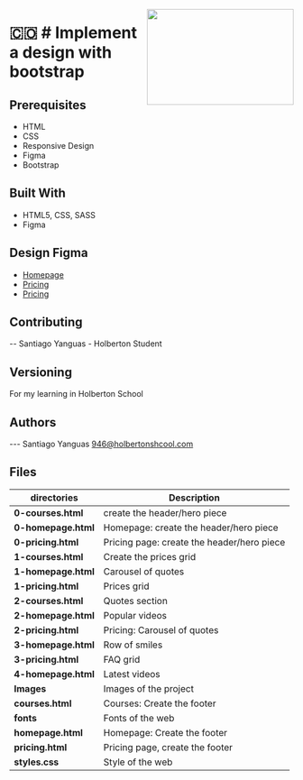 <p>
<img width="260" height="170" src="https://www.flaticon.com/svg/static/icons/svg/3508/3508286.svg" align="right" >
</p>

# :colombia: # Implement a design with bootstrap

## Prerequisites

- HTML
- CSS
- Responsive Design
- Figma
- Bootstrap

## Built With

- HTML5, CSS, SASS
- Figma

## Design Figma

- <a href="https://www.figma.com/file/QYQqMYbdpAHL5xTclwJKSI/Homepage?node-id=0%3A1" target="_blank">Homepage</a>
- <a href="https://www.figma.com/file/KLAI53jdYpfFNEy0O79ymB/Pricing?node-id=0%3A1" target="_blank">Pricing</a>
- <a href="https://www.figma.com/file/ivg3abH1HLmMayBgjGg1Qf/Courses?node-id=0%3A1" target="_blank">Pricing</a>

## Contributing

-- Santiago Yanguas - Holberton Student

## Versioning

For my learning in Holberton School

## Authors

--- Santiago Yanguas 946@holbertonshcool.com

## Files

| directories         | Description                                |
| ------------------- | ------------------------------------------ |
| **0-courses.html**  | create the header/hero piece               |
| **0-homepage.html** | Homepage: create the header/hero piece     |
| **0-pricing.html**  | Pricing page: create the header/hero piece |
| **1-courses.html**  | Create the prices grid                     |
| **1-homepage.html** | Carousel of quotes                         |
| **1-pricing.html**  | Prices grid                                |
| **2-courses.html**  | Quotes section                             |
| **2-homepage.html** | Popular videos                             |
| **2-pricing.html**  | Pricing: Carousel of quotes                |
| **3-homepage.html** | Row of smiles                              |
| **3-pricing.html**  | FAQ grid                                   |
| **4-homepage.html** | Latest videos                              |
| **Images**          | Images of the project                      |
| **courses.html**    | Courses: Create the footer                 |
| **fonts**           | Fonts of the web                           |
| **homepage.html**   | Homepage: Create the footer                |
| **pricing.html**    | Pricing page, create the footer            |
| **styles.css**      | Style of the web                           |
